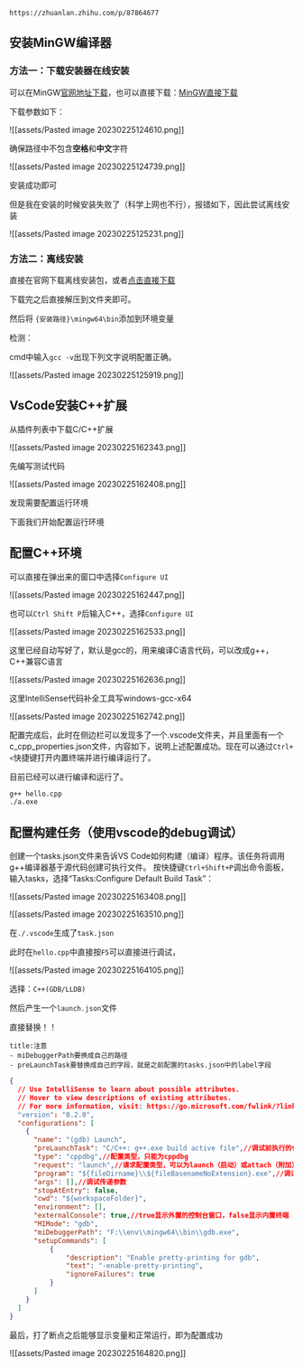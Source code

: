 ```ad-note
https://zhuanlan.zhihu.com/p/87864677
```

## 安装MinGW编译器

### 方法一：下载安装器在线安装

可以在MinGW[官网地址下载](https://sourceforge.net/projects/mingw-w64/files/mingw-w64/mingw-w64-release/)，也可以直接下载：[MinGW直接下载](https://nchc.dl.sourceforge.net/project/mingw-w64/Toolchains%20targetting%20Win32/Personal%20Builds/mingw-builds/installer/mingw-w64-install.exe)

下载参数如下：

![[assets/Pasted image 20230225124610.png]]

确保路径中不包含**空格**和**中文**字符

![[assets/Pasted image 20230225124739.png]]

安装成功即可

但是我在安装的时候安装失败了（科学上网也不行），报错如下，因此尝试离线安装

![[assets/Pasted image 20230225125231.png]]

### 方法二：离线安装

直接在官网下载离线安装包，或者[点击直接下载](https://altushost-swe.dl.sourceforge.net/project/mingw-w64/Toolchains%20targetting%20Win64/Personal%20Builds/mingw-builds/8.1.0/threads-win32/seh/x86_64-8.1.0-release-win32-seh-rt_v6-rev0.7z)

下载完之后直接解压到文件夹即可。

然后将 `{安装路径}\mingw64\bin`添加到环境变量

检测：

cmd中输入`gcc -v`出现下列文字说明配置正确。

![[assets/Pasted image 20230225125919.png]]

## VsCode安装C++扩展

从插件列表中下载C/C++扩展

![[assets/Pasted image 20230225162343.png]]

先编写测试代码

![[assets/Pasted image 20230225162408.png]]

发现需要配置运行环境

下面我们开始配置运行环境

## 配置C++环境

可以直接在弹出来的窗口中选择`Configure UI`

![[assets/Pasted image 20230225162447.png]]

也可以`Ctrl Shift P`后输入C++，选择`Configure UI`

![[assets/Pasted image 20230225162533.png]]

这里已经自动写好了，默认是gcc的，用来编译C语言代码，可以改成g++，C++兼容C语言

![[assets/Pasted image 20230225162636.png]]

这里IntelliSense代码补全工具写windows-gcc-x64

![[assets/Pasted image 20230225162742.png]]

配置完成后，此时在侧边栏可以发现多了一个.vscode文件夹，并且里面有一个c_cpp_properties.json文件，内容如下，说明上述配置成功。现在可以通过`Ctrl+<`快捷键打开内置终端并进行编译运行了。

目前已经可以进行编译和运行了。

```bash
g++ hello.cpp
./a.exe
```

## 配置构建任务（使用vscode的debug调试）

创建一个tasks.json文件来告诉VS Code如何构建（编译）程序。该任务将调用g++编译器基于源代码创建可执行文件。 按快捷键`Ctrl+Shift+P`调出命令面板，输入tasks，选择“Tasks:Configure Default Build Task”：

![[assets/Pasted image 20230225163408.png]]

![[assets/Pasted image 20230225163510.png]]


在`./.vscode`生成了`task.json`

此时在`hello.cpp`中直接按`F5`可以直接进行调试，

![[assets/Pasted image 20230225164105.png]]

选择：`C++(GDB/LLDB)`

然后产生一个`launch.json`文件

直接替换！！

```ad-warning
title:注意
- miDebuggerPath要换成自己的路径
- preLaunchTask要替换成自己的字段，就是之前配置的tasks.json中的label字段
```

```json
{
  // Use IntelliSense to learn about possible attributes.
  // Hover to view descriptions of existing attributes.
  // For more information, visit: https://go.microsoft.com/fwlink/?linkid=830387
  "version": "0.2.0",
  "configurations": [
    {
      "name": "(gdb) Launch",
      "preLaunchTask": "C/C++: g++.exe build active file",//调试前执行的任务，就是之前配置的tasks.json中的label字段
      "type": "cppdbg",//配置类型，只能为cppdbg
      "request": "launch",//请求配置类型，可以为launch（启动）或attach（附加）
      "program": "${fileDirname}\\${fileBasenameNoExtension}.exe",//调试程序的路径名称
      "args": [],//调试传递参数
      "stopAtEntry": false,
      "cwd": "${workspaceFolder}",
      "environment": [],
      "externalConsole": true,//true显示外置的控制台窗口，false显示内置终端
      "MIMode": "gdb",
      "miDebuggerPath": "F:\\env\\mingw64\\bin\\gdb.exe",
      "setupCommands": [
          {
              "description": "Enable pretty-printing for gdb",
              "text": "-enable-pretty-printing",
              "ignoreFailures": true
          }
      ]
    }
  ]
}
```

最后，打了断点之后能够显示变量和正常运行，即为配置成功

![[assets/Pasted image 20230225164820.png]]